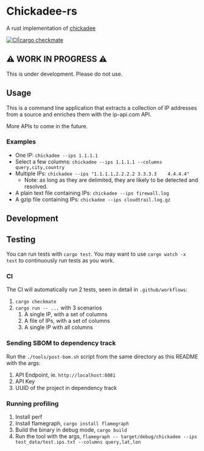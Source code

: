 # Chickadee-rs

A rust implementation of [chickadee](https://github.com/chapinb/chickadee)

[![CI|cargo checkmate](https://github.com/chapinb/chickadee-rs/actions/workflows/cargo-checkmate.yaml/badge.svg?branch=main)](https://github.com/chapinb/chickadee-rs/actions/workflows/cargo-checkmate.yaml)

## ⚠️  WORK IN PROGRESS ⚠️

This is under development. Please do not use.

## Usage

This is a command line application that extracts a collection of IP addresses from
a source and enriches them with the ip-api.com API.

More APIs to come in the future.

### Examples

* One IP: `chickadee --ips 1.1.1.1`
* Select a few columns: `chickadee --ips 1.1.1.1 --columns query,city,country`
* Multiple IPs: `chickadee --ips "1.1.1.1,2.2.2.2 3.3.3.3    4.4.4.4"`
  * Note: as long as they are delimited, they are likely to be detected and resolved.
* A plain text file containing IPs: `chickadee --ips firewall.log`
* A gzip file containing IPs: `chickadee --ips cloudtrail.log.gz`

## Development

## Testing

You can run tests with `cargo test`. You may want to use `cargo watch -x test`
to continuously run tests as you work.

### CI

The CI will automatically run 2 tests, seen in detail in `.github/workflows`:

1. `cargo checkmate`
2. `cargo run -- ...` with 3 scenarios
   1. A single IP, with a set of columns
   2. A file of IPs, with a set of columns
   3. A single IP with all columns

### Sending SBOM to dependency track

Run the `./tools/post-bom.sh` script from the same directory as this README with the args:

1. API Endpoint, ie. `http://localhost:8081`
2. API Key
3. UUID of the project in dependency track

### Running profiling

1. Install perf
2. Install flamegraph, `cargo install flamegraph`
3. Build the binary in debug mode, `cargo build`
4. Run the tool with the args, `flamegraph -- target/debug/chickadee --ips test_data/test.ips.txt --columns query,lat,lon`
